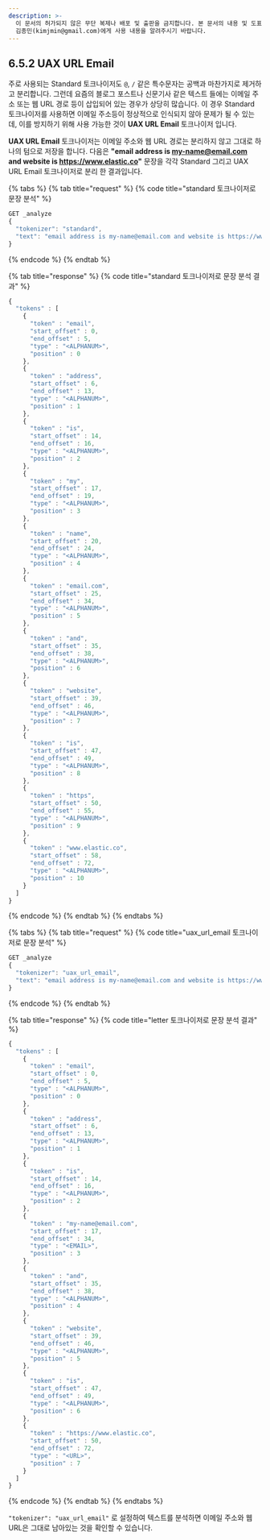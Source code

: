 ```yaml
---
description: >-
  이 문서의 허가되지 않은 무단 복제나 배포 및 출판을 금지합니다. 본 문서의 내용 및 도표 등을 인용하고자 하는 경우 출처를 명시하고
  김종민(kimjmin@gmail.com)에게 사용 내용을 알려주시기 바랍니다.
---
```


## 6.5.2 UAX URL Email

&#x20; 주로 사용되는 Standard 토크나이저도 `@`, `/` 같은 특수문자는 공백과 마찬가지로 제거하고 분리합니다. 그런데 요즘의 블로그 포스트나 신문기사 같은 텍스트 들에는 이메일 주소 또는 웹 URL 경로 등이 삽입되어 있는 경우가 상당히 많습니다. 이 경우 Standard 토크나이저를 사용하면 이메일 주소등이 정상적으로 인식되지 않아 문제가 될 수 있는데, 이를 방지하기 위해 사용 가능한 것이 **UAX URL Email** 토크나이저 입니다.

&#x20; **UAX URL Email** 토크나이저는 이메일 주소와 웹 URL 경로는 분리하지 않고 그대로 하나의 텀으로 저장을 합니다. 다음은 **"email address is my-name@email.com and website is https://www.elastic.co"** 문장을 각각 Standard 그리고 UAX URL Email 토크나이저로 분리 한 결과입니다.

{% tabs %}
{% tab title="request" %}
{% code title="standard 토크나이저로 문장 분석" %}
```javascript
GET _analyze
{
  "tokenizer": "standard",
  "text": "email address is my-name@email.com and website is https://www.elastic.co"
}
```
{% endcode %}
{% endtab %}

{% tab title="response" %}
{% code title="standard 토크나이저로 문장 분석 결과" %}
```javascript
{
  "tokens" : [
    {
      "token" : "email",
      "start_offset" : 0,
      "end_offset" : 5,
      "type" : "<ALPHANUM>",
      "position" : 0
    },
    {
      "token" : "address",
      "start_offset" : 6,
      "end_offset" : 13,
      "type" : "<ALPHANUM>",
      "position" : 1
    },
    {
      "token" : "is",
      "start_offset" : 14,
      "end_offset" : 16,
      "type" : "<ALPHANUM>",
      "position" : 2
    },
    {
      "token" : "my",
      "start_offset" : 17,
      "end_offset" : 19,
      "type" : "<ALPHANUM>",
      "position" : 3
    },
    {
      "token" : "name",
      "start_offset" : 20,
      "end_offset" : 24,
      "type" : "<ALPHANUM>",
      "position" : 4
    },
    {
      "token" : "email.com",
      "start_offset" : 25,
      "end_offset" : 34,
      "type" : "<ALPHANUM>",
      "position" : 5
    },
    {
      "token" : "and",
      "start_offset" : 35,
      "end_offset" : 38,
      "type" : "<ALPHANUM>",
      "position" : 6
    },
    {
      "token" : "website",
      "start_offset" : 39,
      "end_offset" : 46,
      "type" : "<ALPHANUM>",
      "position" : 7
    },
    {
      "token" : "is",
      "start_offset" : 47,
      "end_offset" : 49,
      "type" : "<ALPHANUM>",
      "position" : 8
    },
    {
      "token" : "https",
      "start_offset" : 50,
      "end_offset" : 55,
      "type" : "<ALPHANUM>",
      "position" : 9
    },
    {
      "token" : "www.elastic.co",
      "start_offset" : 58,
      "end_offset" : 72,
      "type" : "<ALPHANUM>",
      "position" : 10
    }
  ]
}
```
{% endcode %}
{% endtab %}
{% endtabs %}

{% tabs %}
{% tab title="request" %}
{% code title="uax_url_email 토크나이저로 문장 분석" %}
```javascript
GET _analyze
{
  "tokenizer": "uax_url_email",
  "text": "email address is my-name@email.com and website is https://www.elastic.co"
}
```
{% endcode %}
{% endtab %}

{% tab title="response" %}
{% code title="letter 토크나이저로 문장 분석 결과" %}
```javascript
{
  "tokens" : [
    {
      "token" : "email",
      "start_offset" : 0,
      "end_offset" : 5,
      "type" : "<ALPHANUM>",
      "position" : 0
    },
    {
      "token" : "address",
      "start_offset" : 6,
      "end_offset" : 13,
      "type" : "<ALPHANUM>",
      "position" : 1
    },
    {
      "token" : "is",
      "start_offset" : 14,
      "end_offset" : 16,
      "type" : "<ALPHANUM>",
      "position" : 2
    },
    {
      "token" : "my-name@email.com",
      "start_offset" : 17,
      "end_offset" : 34,
      "type" : "<EMAIL>",
      "position" : 3
    },
    {
      "token" : "and",
      "start_offset" : 35,
      "end_offset" : 38,
      "type" : "<ALPHANUM>",
      "position" : 4
    },
    {
      "token" : "website",
      "start_offset" : 39,
      "end_offset" : 46,
      "type" : "<ALPHANUM>",
      "position" : 5
    },
    {
      "token" : "is",
      "start_offset" : 47,
      "end_offset" : 49,
      "type" : "<ALPHANUM>",
      "position" : 6
    },
    {
      "token" : "https://www.elastic.co",
      "start_offset" : 50,
      "end_offset" : 72,
      "type" : "<URL>",
      "position" : 7
    }
  ]
}
```
{% endcode %}
{% endtab %}
{% endtabs %}

&#x20;  `"tokenizer": "uax_url_email"` 로 설정하여 텍스트를 분석하면 이메일 주소와 웹 URL은 그대로 남아있는 것을 확인할 수 있습니다.
